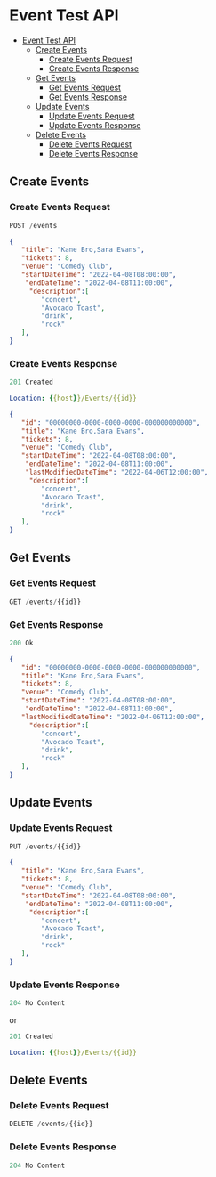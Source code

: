 # Event Test API

- [Event Test API](#event-test-api)
  - [Create Events](#create-event)
    - [Create Events Request](#create-event-request)
    - [Create Events Response](#create-event-response)
  - [Get Events](#get-event)
    - [Get Events Request](#get-event-request)
    - [Get Events Response](#get-event-response)
  - [Update Events](#update-event)
    - [Update Events Request](#update-event-request)
    - [Update Events Response](#update-event-response)
  - [Delete Events](#delete-event)
    - [Delete Events Request](#delete-event-request)
    - [Delete Events Response](#delete-event-response)

## Create Events

### Create Events Request

```js
POST /events
```

```json
{
   "title": "Kane Bro,Sara Evans",
   "tickets": 8,
   "venue": "Comedy Club",
   "startDateTime": "2022-04-08T08:00:00",
    "endDateTime": "2022-04-08T11:00:00",
     "description":[
        "concert",
        "Avocado Toast",
        "drink",
        "rock"
   ],
}
```

### Create Events Response

```js
201 Created
```

```yml
Location: {{host}}/Events/{{id}}
```

```json
{
   "id": "00000000-0000-0000-0000-000000000000",
   "title": "Kane Bro,Sara Evans",
   "tickets": 8,
   "venue": "Comedy Club",
   "startDateTime": "2022-04-08T08:00:00",
    "endDateTime": "2022-04-08T11:00:00",
    "lastModifiedDateTime": "2022-04-06T12:00:00",
     "description":[
        "concert",
        "Avocado Toast",
        "drink",
        "rock"
   ],
}
```

## Get Events

### Get Events Request

```js
GET /events/{{id}}
```

### Get Events Response

```js
200 Ok
```

```json
{
   "id": "00000000-0000-0000-0000-000000000000",
   "title": "Kane Bro,Sara Evans",
   "tickets": 8,
   "venue": "Comedy Club",
   "startDateTime": "2022-04-08T08:00:00",
    "endDateTime": "2022-04-08T11:00:00",
   "lastModifiedDateTime": "2022-04-06T12:00:00",
     "description":[
        "concert",
        "Avocado Toast",
        "drink",
        "rock"
   ],
}
```

## Update Events

### Update Events Request

```js
PUT /events/{{id}}
```

```json
{
   "title": "Kane Bro,Sara Evans",
   "tickets": 8,
   "venue": "Comedy Club",
   "startDateTime": "2022-04-08T08:00:00",
    "endDateTime": "2022-04-08T11:00:00",
     "description":[
        "concert",
        "Avocado Toast",
        "drink",
        "rock"
   ],
}
```

### Update Events Response

```js
204 No Content
```

or

```js
201 Created
```

```yml
Location: {{host}}/Events/{{id}}
```

## Delete Events

### Delete Events Request

```js
DELETE /events/{{id}}
```

### Delete Events Response

```js
204 No Content
```